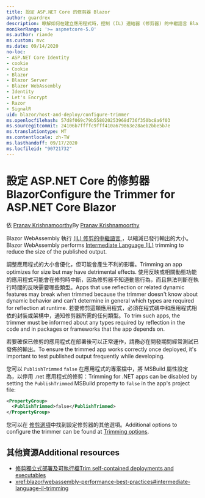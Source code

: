 ```yaml
---
title: 設定 ASP.NET Core 的修剪器 Blazor
author: guardrex
description: 瞭解如何在建立應用程式時，控制 (IL) 連結器 (修剪器) 的中繼語言 Blazor 。
monikerRange: '>= aspnetcore-5.0'
ms.author: riande
ms.custom: mvc
ms.date: 09/14/2020
no-loc:
- ASP.NET Core Identity
- cookie
- Cookie
- Blazor
- Blazor Server
- Blazor WebAssembly
- Identity
- Let's Encrypt
- Razor
- SignalR
uid: blazor/host-and-deploy/configure-trimmer
ms.openlocfilehash: 57d8f069c79b558020253968d736f350bc8a6f03
ms.sourcegitcommit: 24106b7ffffc9fff410a679863e28aeb2bbe5b7e
ms.translationtype: MT
ms.contentlocale: zh-TW
ms.lasthandoff: 09/17/2020
ms.locfileid: "90721732"
---
```

# <a name="configure-the-trimmer-for-aspnet-core-no-locblazor"></a><span data-ttu-id="259fe-103">設定 ASP.NET Core 的修剪器 Blazor</span><span class="sxs-lookup"><span data-stu-id="259fe-103">Configure the Trimmer for ASP.NET Core Blazor</span></span>

<span data-ttu-id="259fe-104">依 [Pranav Krishnamoorthy](https://github.com/pranavkm)</span><span class="sxs-lookup"><span data-stu-id="259fe-104">By [Pranav Krishnamoorthy](https://github.com/pranavkm)</span></span>

<span data-ttu-id="259fe-105">Blazor WebAssembly 執行 [ (IL) 修剪的中繼語言 ](/dotnet/standard/managed-code#intermediate-language--execution) ，以縮減已發行輸出的大小。</span><span class="sxs-lookup"><span data-stu-id="259fe-105">Blazor WebAssembly performs [Intermediate Language (IL)](/dotnet/standard/managed-code#intermediate-language--execution) trimming to reduce the size of the published output.</span></span>

<span data-ttu-id="259fe-106">調整應用程式的大小會優化，但可能會產生不利的影響。</span><span class="sxs-lookup"><span data-stu-id="259fe-106">Trimming an app optimizes for size but may have detrimental effects.</span></span> <span data-ttu-id="259fe-107">使用反映或相關動態功能的應用程式可能會在修剪時中斷，因為修剪器不知道動態行為，而且無法判斷在執行時間的反映需要哪些類型。</span><span class="sxs-lookup"><span data-stu-id="259fe-107">Apps that use reflection or related dynamic features may break when trimmed because the trimmer doesn't know about dynamic behavior and can't determine in general which types are required for reflection at runtime.</span></span> <span data-ttu-id="259fe-108">若要修剪這類應用程式，必須在程式碼中和應用程式相依的封裝或架構中，通知修剪器所需的任何類型。</span><span class="sxs-lookup"><span data-stu-id="259fe-108">To trim such apps, the trimmer must be informed about any types required by reflection in the code and in packages or frameworks that the app depends on.</span></span>

<span data-ttu-id="259fe-109">若要確保已修剪的應用程式在部署後可以正常運作，請務必在開發期間經常測試已發佈的輸出。</span><span class="sxs-lookup"><span data-stu-id="259fe-109">To ensure the trimmed app works correctly once deployed, it's important to test published output frequently while developing.</span></span>

<span data-ttu-id="259fe-110">您可以 `PublishTrimmed` `false` 在應用程式的專案檔中，將 MSBuild 屬性設定為，以停用 .net 應用程式的修剪：</span><span class="sxs-lookup"><span data-stu-id="259fe-110">Trimming for .NET apps can be disabled by setting the `PublishTrimmed` MSBuild property to `false` in the app's project file:</span></span>

```xml
<PropertyGroup>
  <PublishTrimmed>false</PublishTrimmed>
</PropertyGroup>
```
<span data-ttu-id="259fe-111">您可以在 [修剪選項](/dotnet/core/deploying/trimming-options)中找到設定修剪器的其他選項。</span><span class="sxs-lookup"><span data-stu-id="259fe-111">Additional options to configure the trimmer can be found at [Trimming options](/dotnet/core/deploying/trimming-options).</span></span>

## <a name="additional-resources"></a><span data-ttu-id="259fe-112">其他資源</span><span class="sxs-lookup"><span data-stu-id="259fe-112">Additional resources</span></span>

* [<span data-ttu-id="259fe-113">修剪獨立式部署及可執行檔</span><span class="sxs-lookup"><span data-stu-id="259fe-113">Trim self-contained deployments and executables</span></span>](/dotnet/core/deploying/trim-self-contained)
* <xref:blazor/webassembly-performance-best-practices#intermediate-language-il-trimming>
